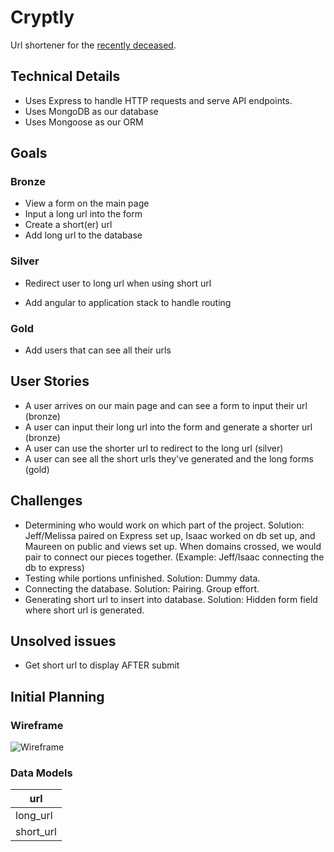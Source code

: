 # Cryptly
Url shortener for the [recently deceased](http://vignette3.wikia.nocookie.net/beetlejuice/images/c/cc/HandbookForTheRecentlyDeceased.jpg/revision/latest?cb=20110929030416).

## Technical Details
* Uses Express to handle HTTP requests and serve API endpoints.
* Uses MongoDB as our database
* Uses Mongoose as our ORM

## Goals
### Bronze
+ View a form on the main page
+ Input a long url into the form
+ Create a short(er) url
+ Add long url to the database

### Silver
+ Redirect user to long url when using short url
- Add angular to application stack to handle routing

### Gold
- Add users that can see all their urls

## User Stories
- A user arrives on our main page and can see a form to input their url (bronze)
- A user can input their long url into the form and generate a shorter url (bronze)
- A user can use the shorter url to redirect to the long url (silver)
- A user can see all the short urls they've generated and the long forms (gold)

## Challenges
- Determining who would work on which part of the project. Solution: Jeff/Melissa paired on Express set up, Isaac worked on db set up, and Maureen on public and views set up. When domains crossed, we would pair to connect our pieces together. (Example: Jeff/Isaac connecting the db to express)
- Testing while portions unfinished. Solution: Dummy data.
- Connecting the database. Solution: Pairing. Group effort.
- Generating short url to insert into database. Solution: Hidden form field where short url is generated.

## Unsolved issues
- Get short url to display AFTER submit

## Initial Planning
### Wireframe
![Wireframe](https://www.dropbox.com/s/t9mt7b9cunmxb56/cryptlywireframe.jpg?raw=1)

### Data Models
| url |
|-----|
| long_url |
| short_url |
